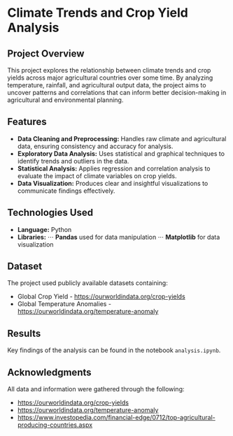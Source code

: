 # Climate Trends and Crop Yield Analysis
## Project Overview
This project explores the relationship between climate trends and crop yields across major agricultural countries over some time. By analyzing temperature, rainfall, and agricultural output data, the project aims to uncover patterns and correlations that can inform better decision-making in agricultural and environmental planning.

## Features
* **Data Cleaning and Preprocessing:** Handles raw climate and agricultural data, ensuring consistency and accuracy for analysis.
* **Exploratory Data Analysis:** Uses statistical and graphical techniques to identify trends and outliers in the data.
* **Statistical Analysis:** Applies regression and correlation analysis to evaluate the impact of climate variables on crop yields.
* **Data Visualization:** Produces clear and insightful visualizations to communicate findings effectively.

## Technologies Used
* **Language:** Python
* **Libraries:**
⋅⋅⋅ **Pandas** used for data manipulation
⋅⋅⋅ **Matplotlib** for data visualization

## Dataset
The project used publicly available datasets containing:
* Global Crop Yield - https://ourworldindata.org/crop-yields
* Global Temperature Anomalies - https://ourworldindata.org/temperature-anomaly

## Results
Key findings of the analysis can be found in the notebook ```analysis.ipynb```.

## Acknowledgments
All data and information were gathered through the following:
* https://ourworldindata.org/crop-yields
* https://ourworldindata.org/temperature-anomaly
* https://www.investopedia.com/financial-edge/0712/top-agricultural-producing-countries.aspx